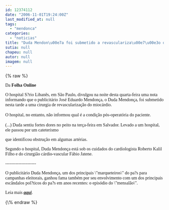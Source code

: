 ```yaml
---
id: 12374112
date: "2006-11-01T19:24:00Z"
last_modified_at: null
tags:
  - "mendonca"
categories:
  - "noticias"
title: "Duda Mendon\u00e7a foi submetido a revasculariza\u00e7\u00e3o do mioc\u00e1rdio "
sutia: null
chapeu: null
autor: null
imagem: null
---
```

{\% raw %}
<p><P><FONT face=Verdana>Da <STRONG>Folha Online</STRONG></FONT></P></p>
<p><P><FONT face=Verdana>O hospital S?rio Libanês, em São Paulo, divulgou na noite desta quarta-feira uma nota informando que o publicitário José Eduardo Mendonça, o Duda Mendonça, foi submetido nesta tarde a uma cirurgia de revascularização do miocárdio.<BR><BR>O hospital, no entanto, não informou qual é a condição pós-operatória do paciente.<BR><BR></FONT><FONT face=Verdana>(...)&nbsp;Duda sentiu fortes dores no peito na terça-feira em Salvador. Levado a um hospital, ele passou por um cateterismo</p>
<p> que identificou obstrução em algumas artérias.</FONT></P></p>
<p><P><FONT face=Verdana>Segundo o hospital, Duda Mendonça está sob os cuidados do cardiologista Roberto Kalil Filho e do cirurgião cárdio-vascular Fábio Jatene.</FONT></P></p>
<p><P><FONT face=Verdana>---------------------</FONT></P></p>
<p><P><FONT face=Verdana>O publicitário Duda Mendonça, um dos principais \"marqueteiros\" do pa?s para campanhas eleitorais, ganhou fama também por seu envolvimento com um dos principais escândalos pol?ticos do pa?s em anos recentes: o episódio do \"mensalão\".</FONT></P></p>
<p><P><FONT face=Verdana>Leia mais <A href=\"https://www1.folha.uol.com.br/folha/brasil/ult96u86292.shtml\" target=_blank><STRONG><EM>aqui</EM></STRONG></A>.</FONT></P> </p>
{\% endraw %}